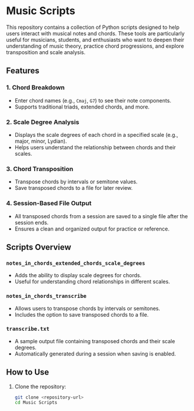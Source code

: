 # Music Scripts

This repository contains a collection of Python scripts designed to help users interact with musical notes and chords. These tools are particularly useful for musicians, students, and enthusiasts who want to deepen their understanding of music theory, practice chord progressions, and explore transposition and scale analysis.

## Features

### 1. **Chord Breakdown**
   - Enter chord names (e.g., `Cmaj`, `G7`) to see their note components.
   - Supports traditional triads, extended chords, and more.

### 2. **Scale Degree Analysis**
   - Displays the scale degrees of each chord in a specified scale (e.g., major, minor, Lydian).
   - Helps users understand the relationship between chords and their scales.

### 3. **Chord Transposition**
   - Transpose chords by intervals or semitone values.
   - Save transposed chords to a file for later review.

### 4. **Session-Based File Output**
   - All transposed chords from a session are saved to a single file after the session ends.
   - Ensures a clean and organized output for practice or reference.

## Scripts Overview

### **`notes_in_chords_extended_chords_scale_degrees`**
   - Adds the ability to display scale degrees for chords.
   - Useful for understanding chord relationships in different scales.

### **`notes_in_chords_transcribe`**
   - Allows users to transpose chords by intervals or semitones.
   - Includes the option to save transposed chords to a file.

### **`transcribe.txt`**
   - A sample output file containing transposed chords and their scale degrees.
   - Automatically generated during a session when saving is enabled.

## How to Use

1. Clone the repository:
   ```bash
   git clone <repository-url>
   cd Music Scripts
